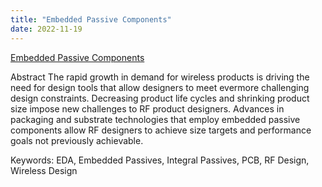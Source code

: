 ```yaml
---
title: "Embedded Passive Components"
date: 2022-11-19
---
```


[Embedded Passive Components](https://docdevel2.github.io/jcportfolio/Embedded-Passive-Components.pdf)

Abstract
The rapid growth in demand for wireless products is driving the need for design tools that allow designers to meet evermore challenging design constraints. Decreasing product life cycles and shrinking product size impose new challenges to RF product designers. Advances in packaging and substrate technologies that employ embedded passive components allow RF designers to achieve size targets and performance goals not previously achievable.

Keywords: EDA, Embedded Passives, Integral Passives, PCB, RF Design, Wireless Design
